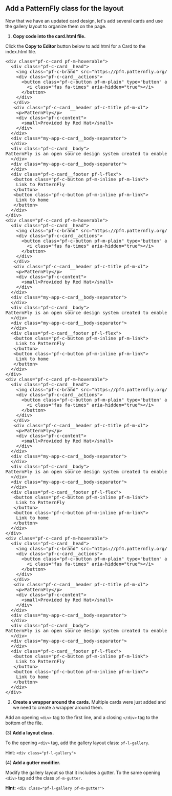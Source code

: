 ## Add a PatternFly class for the layout

Now that we have an updated card design, let's add several cards and use the gallery layout to organize them on the page. 

1) <strong>Copy code into the card.html file.</strong>

Click the <strong>Copy to Editor</strong> button below to add html for a Card to the index.html file.

<pre class="file" data-filename="index.html" data-target="replace">
&lt;div class=&quot;pf-c-card pf-m-hoverable&quot;&gt;
  &lt;div class=&quot;pf-c-card__head&quot;&gt;
    &lt;img class=&quot;pf-c-brand&quot; src=&quot;https://pf4.patternfly.org/assets/images/pf-logo-small.svg&quot; alt=&quot;Patternfly Logo&quot;&gt;
    &lt;div class=&quot;pf-c-card__actions&quot;&gt;
      &lt;button class=&quot;pf-c-button pf-m-plain&quot; type=&quot;button&quot; aria-label=&quot;Remove&quot;&gt;
        &lt;i class=&quot;fas fa-times&quot; aria-hidden=&quot;true&quot;&gt;&lt;/i&gt;
      &lt;/button&gt;
    &lt;/div&gt;
   &lt;/div&gt;
   &lt;div class=&quot;pf-c-card__header pf-c-title pf-m-xl&quot;&gt;
    &lt;p&gt;PatternFly&lt;/p&gt;
    &lt;div class=&quot;pf-c-content&quot;&gt;
      &lt;small&gt;Provided by Red Hat&lt;/small&gt;
    &lt;/div&gt;
  &lt;/div&gt;
  &lt;div class=&quot;my-app-c-card__body-separator&quot;&gt;
  &lt;/div&gt;
  &lt;div class=&quot;pf-c-card__body&quot;&gt;
PatternFly is an open source design system created to enable consistency and usability across a wide range of applications and use cases. PatternFly provides clear standards, guidance, and tools that help designers and developers work together more efficiently and build better user experiences.
  &lt;/div&gt;
  &lt;div class=&quot;my-app-c-card__body-separator&quot;&gt;
  &lt;/div&gt;
  &lt;div class=&quot;pf-c-card__footer pf-l-flex&quot;&gt;
   &lt;button class=&quot;pf-c-button pf-m-inline pf-m-link&quot;&gt;
    Link to PatternFly
   &lt;/button&gt;
   &lt;button class=&quot;pf-c-button pf-m-inline pf-m-link&quot;&gt;
    Link to home
   &lt;/button&gt;
  &lt;/div&gt;
&lt;/div&gt;
&lt;div class=&quot;pf-c-card pf-m-hoverable&quot;&gt;
  &lt;div class=&quot;pf-c-card__head&quot;&gt;
    &lt;img class=&quot;pf-c-brand&quot; src=&quot;https://pf4.patternfly.org/assets/images/pf-logo-small.svg&quot; alt=&quot;Patternfly Logo&quot;&gt;
    &lt;div class=&quot;pf-c-card__actions&quot;&gt;
      &lt;button class=&quot;pf-c-button pf-m-plain&quot; type=&quot;button&quot; aria-label=&quot;Remove&quot;&gt;
        &lt;i class=&quot;fas fa-times&quot; aria-hidden=&quot;true&quot;&gt;&lt;/i&gt;
      &lt;/button&gt;
    &lt;/div&gt;
   &lt;/div&gt;
   &lt;div class=&quot;pf-c-card__header pf-c-title pf-m-xl&quot;&gt;
    &lt;p&gt;PatternFly&lt;/p&gt;
    &lt;div class=&quot;pf-c-content&quot;&gt;
      &lt;small&gt;Provided by Red Hat&lt;/small&gt;
    &lt;/div&gt;
  &lt;/div&gt;
  &lt;div class=&quot;my-app-c-card__body-separator&quot;&gt;
  &lt;/div&gt;
  &lt;div class=&quot;pf-c-card__body&quot;&gt;
PatternFly is an open source design system created to enable consistency and usability across a wide range of applications and use cases. PatternFly provides clear standards, guidance, and tools that help designers and developers work together more efficiently and build better user experiences.
  &lt;/div&gt;
  &lt;div class=&quot;my-app-c-card__body-separator&quot;&gt;
  &lt;/div&gt;
  &lt;div class=&quot;pf-c-card__footer pf-l-flex&quot;&gt;
   &lt;button class=&quot;pf-c-button pf-m-inline pf-m-link&quot;&gt;
    Link to PatternFly
   &lt;/button&gt;
   &lt;button class=&quot;pf-c-button pf-m-inline pf-m-link&quot;&gt;
    Link to home
   &lt;/button&gt;
  &lt;/div&gt;
&lt;/div&gt;
&lt;div class=&quot;pf-c-card pf-m-hoverable&quot;&gt;
  &lt;div class=&quot;pf-c-card__head&quot;&gt;
    &lt;img class=&quot;pf-c-brand&quot; src=&quot;https://pf4.patternfly.org/assets/images/pf-logo-small.svg&quot; alt=&quot;Patternfly Logo&quot;&gt;
    &lt;div class=&quot;pf-c-card__actions&quot;&gt;
      &lt;button class=&quot;pf-c-button pf-m-plain&quot; type=&quot;button&quot; aria-label=&quot;Remove&quot;&gt;
        &lt;i class=&quot;fas fa-times&quot; aria-hidden=&quot;true&quot;&gt;&lt;/i&gt;
      &lt;/button&gt;
    &lt;/div&gt;
   &lt;/div&gt;
   &lt;div class=&quot;pf-c-card__header pf-c-title pf-m-xl&quot;&gt;
    &lt;p&gt;PatternFly&lt;/p&gt;
    &lt;div class=&quot;pf-c-content&quot;&gt;
      &lt;small&gt;Provided by Red Hat&lt;/small&gt;
    &lt;/div&gt;
  &lt;/div&gt;
  &lt;div class=&quot;my-app-c-card__body-separator&quot;&gt;
  &lt;/div&gt;
  &lt;div class=&quot;pf-c-card__body&quot;&gt;
PatternFly is an open source design system created to enable consistency and usability across a wide range of applications and use cases. PatternFly provides clear standards, guidance, and tools that help designers and developers work together more efficiently and build better user experiences.
  &lt;/div&gt;
  &lt;div class=&quot;my-app-c-card__body-separator&quot;&gt;
  &lt;/div&gt;
  &lt;div class=&quot;pf-c-card__footer pf-l-flex&quot;&gt;
   &lt;button class=&quot;pf-c-button pf-m-inline pf-m-link&quot;&gt;
    Link to PatternFly
   &lt;/button&gt;
   &lt;button class=&quot;pf-c-button pf-m-inline pf-m-link&quot;&gt;
    Link to home
   &lt;/button&gt;
  &lt;/div&gt;
&lt;/div&gt;
&lt;div class=&quot;pf-c-card pf-m-hoverable&quot;&gt;
  &lt;div class=&quot;pf-c-card__head&quot;&gt;
    &lt;img class=&quot;pf-c-brand&quot; src=&quot;https://pf4.patternfly.org/assets/images/pf-logo-small.svg&quot; alt=&quot;Patternfly Logo&quot;&gt;
    &lt;div class=&quot;pf-c-card__actions&quot;&gt;
      &lt;button class=&quot;pf-c-button pf-m-plain&quot; type=&quot;button&quot; aria-label=&quot;Remove&quot;&gt;
        &lt;i class=&quot;fas fa-times&quot; aria-hidden=&quot;true&quot;&gt;&lt;/i&gt;
      &lt;/button&gt;
    &lt;/div&gt;
   &lt;/div&gt;
   &lt;div class=&quot;pf-c-card__header pf-c-title pf-m-xl&quot;&gt;
    &lt;p&gt;PatternFly&lt;/p&gt;
    &lt;div class=&quot;pf-c-content&quot;&gt;
      &lt;small&gt;Provided by Red Hat&lt;/small&gt;
    &lt;/div&gt;
  &lt;/div&gt;
  &lt;div class=&quot;my-app-c-card__body-separator&quot;&gt;
  &lt;/div&gt;
  &lt;div class=&quot;pf-c-card__body&quot;&gt;
PatternFly is an open source design system created to enable consistency and usability across a wide range of applications and use cases. PatternFly provides clear standards, guidance, and tools that help designers and developers work together more efficiently and build better user experiences.
  &lt;/div&gt;
  &lt;div class=&quot;my-app-c-card__body-separator&quot;&gt;
  &lt;/div&gt;
  &lt;div class=&quot;pf-c-card__footer pf-l-flex&quot;&gt;
   &lt;button class=&quot;pf-c-button pf-m-inline pf-m-link&quot;&gt;
    Link to PatternFly
   &lt;/button&gt;
   &lt;button class=&quot;pf-c-button pf-m-inline pf-m-link&quot;&gt;
    Link to home
   &lt;/button&gt;
  &lt;/div&gt;
&lt;/div&gt;
</pre>

2) <strong>Create a wrapper around the cards.</strong> Multiple cards were just added and we need to create a wrapper around them. 

Add an opening `<div>` tag to the first line, and a closing `</div>` tag to the bottom of the file.

(3) <strong>Add a layout class.</strong> 

To the opening `<div>` tag, add the gallery layout class: `pf-l-gallery`.

Hint: `<div class="pf-l-gallery">`

(4) <strong>Add a gutter modifier.</strong>

Modify the gallery layout so that it includes a gutter. To the same opening `<div>` tag add the class `pf-m-gutter`.

<strong>Hint:</strong> `<div class="pf-l-gallery pf-m-gutter">`